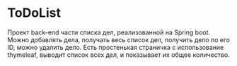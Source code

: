# ToDoList
Проект back-end части списка дел, реализованной на Spring boot.
Можно добавлять дела, получать весь список дел, получить дело по его ID, можно удалить дело.
Есть простенькая страничка с использование thymeleaf, выводит список всех дел, и показывает их общее количество.
